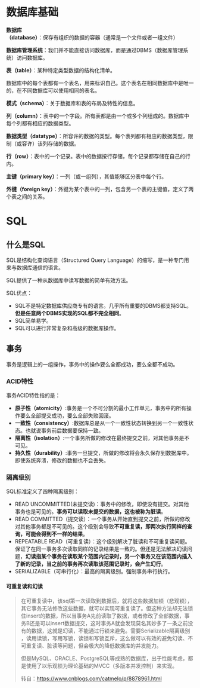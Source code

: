 # 数据库基础

**数据库（database）**：保存有组织的数据的容器（通常是一个文件或者一组文件）

**数据库管理系统**：我们并不能直接访问数据库，而是通过DBMS（数据库管理系统）访问数据库。

**表（table）**：某种特定类型数据的结构化清单。

数据库中的每个表都有一个表名，用来标识自己。这个表名在相同数据库中是唯一的，在不同数据库可以使用相同的表名。

**模式（schema）**：关于数据库和表的布局及特性的信息。

**列（column）**：表中的一个字段。所有表都是由一个或多个列组成的。数据库中每个列都有相应的数据类型。

**数据类型（datatype）**：所容许的数据的类型。每个表列都有相应的数据类型，限制（或容许）该列存储的数据。

**行（row）**：表中的一个记录。表中的数据按行存储，每个记录都存储在自己的行内。

**主键（primary key）**：一列（或一组列），其值能够区分表中每个行。

**外键（foreign key）**：外键为某个表中的一列，包含另一个表的主键值，定义了两个表之间的关系。



# SQL

## 什么是SQL

SQL是结构化查询语言（Structured Query Language）的缩写，是一种专门用来与数据库通信的语言。

SQL提供了一种从数据库中读写数据的简单有效方法。

SQL优点：

- SQL不是特定数据库供应商专有的语言。几乎所有重要的DBMS都支持SQL。**但是任意两个DBMS实现的SQL都不完全相同**。
- SQL简单易学。
- SQL可以进行非常复杂和高级的数据库操作。



## 事务

事务是逻辑上的一组操作，事务中的操作要么全都成功，要么全都不成功。



### ACID特性

事务ACID特性指的是：

- **原子性（atomicity）**:事务是一个不可分割的最小工作单元，事务中的所有操作要么全部提交成功，要么全部失败回滚。
- **一致性（consistency）**:数据库总是从一个一致性状态转换到另一个一致性状态。也就说事务前后数据要保持一致。
- **隔离性（isolation）**:一个事务所做的修改在最终提交之前，对其他事务是不可见。
- **持久性（durability）**:事务一旦提交，所做的修改将会永久保存到数据库中。即使系统奔溃，修改的数据也不会丢失。



### 隔离级别

SQL标准定义了四种隔离级别：

- READ UNCOMMITTED(未提交读)：事务中的修改，即使没有提交。对其他事务也是可见的。**事务可以读取未提交的数据，这也被称为脏读**。
- READ COMMITTED（提交读）：一个事务从开始直到提交之前，所做的修改对其他事务都是不可见的。这个级别会导致**不可重复读，即两次执行同样的查询，可能会得到不一样的结果**。
- REPEATABLE READ（可重复读）：这个级别解决了脏读和不可重复读问题。保证了在同一事务多次读取同样的记录结果是一致的。但还是无法解决幻读问题，**幻读指某个事务在读取某个范围内记录时，另一个事务又在该范围内插入了新的记录，当之前的事务再次读取该范围记录时，会产生幻行**。
- SERIALIZABLE（可串行化）：最高的隔离级别。强制事务串行执行。



#### 可重复读和幻读

> 在可重复读中，该sql第一次读取到数据后，就将这些数据加锁（悲观锁），其它事务无法修改这些数据，就可以实现可重复读了。但这种方法却无法锁住insert的数据，所以当事务A先前读取了数据，或者修改了全部数据，事务B还是可以insert数据提交，这时事务A就会发现莫名其妙多了一条之前没有的数据，这就是幻读，不能通过行锁来避免。需要Serializable隔离级别 ，读用读锁，写用写锁，读锁和写锁互斥，这么做可以有效的避免幻读、不可重复读、脏读等问题，但会极大的降低数据库的并发能力。
>
> 但是MySQL、ORACLE、PostgreSQL等成熟的数据库，出于性能考虑，都是使用了以乐观锁为理论基础的MVCC（多版本并发控制）来实现。
>
> 转自：https://www.cnblogs.com/catmelo/p/8878961.html









